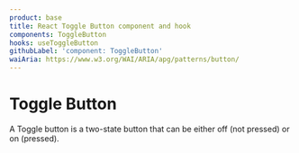 ```yaml
---
product: base
title: React Toggle Button component and hook
components: ToggleButton
hooks: useToggleButton
githubLabel: 'component: ToggleButton'
waiAria: https://www.w3.org/WAI/ARIA/apg/patterns/button/
---
```


# Toggle Button

<p class="description">A Toggle button is a two-state button that can be either off (not pressed) or on (pressed).</p>
